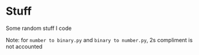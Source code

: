 # Stuff

Some random stuff I code

Note: for `number to binary.py` and `binary to number.py`, 2s compliment is not accounted
